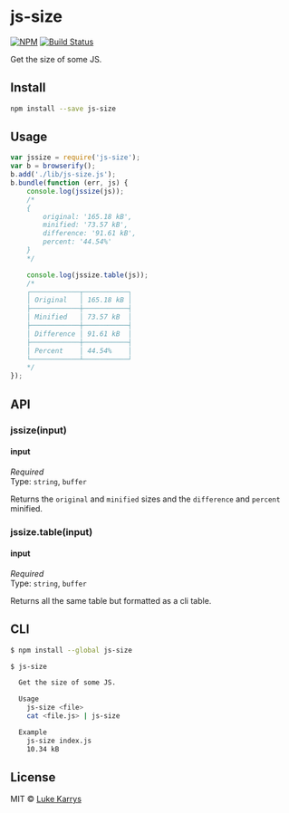 js-size
=====================

[![NPM](https://nodei.co/npm/js-size.png)](https://nodei.co/npm/js-size/)
[![Build Status](https://travis-ci.org/lukekarrys/js-size.png?branch=master)](https://travis-ci.org/lukekarrys/js-size)

Get the size of some JS.


## Install

```sh
npm install --save js-size
```


## Usage

```js
var jssize = require('js-size');
var b = browserify();
b.add('./lib/js-size.js');
b.bundle(function (err, js) {
    console.log(jssize(js));
    /*
    {
        original: '165.18 kB',
        minified: '73.57 kB',
        difference: '91.61 kB',
        percent: '44.54%'
    }
    */

    console.log(jssize.table(js));
    /*
    ┌────────────┬───────────┐
    │ Original   │ 165.18 kB │
    ├────────────┼───────────┤
    │ Minified   │ 73.57 kB  │
    ├────────────┼───────────┤
    │ Difference │ 91.61 kB  │
    ├────────────┼───────────┤
    │ Percent    │ 44.54%    │
    └────────────┴───────────┘
    */
});
```


## API

### jssize(input)

#### input

*Required*  
Type: `string`, `buffer`

Returns the `original` and `minified` sizes and the `difference` and `percent` minified.

### jssize.table(input)

#### input

*Required*  
Type: `string`, `buffer`

Returns all the same table but formatted as a cli table.


## CLI

```sh
$ npm install --global js-size
```

```sh
$ js-size

  Get the size of some JS.

  Usage
    js-size <file>
    cat <file.js> | js-size

  Example
    js-size index.js
    10.34 kB
```


## License

MIT © [Luke Karrys](http://lukekarrys.com)

